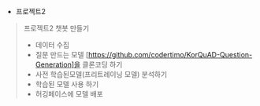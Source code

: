 * 프로젝트2 
> 프로젝트2 챗봇 만들기
> - 데이터 수집
> - 질문 만드는 모델 [https://github.com/codertimo/KorQuAD-Question-Generation]을 클론코딩 하기
> - 사전 학습된모델(프리트레이닝 모델) 분석하기 
> - 학습된 모델 사용 하기 
> - 허깅페이스에 모델 배포
